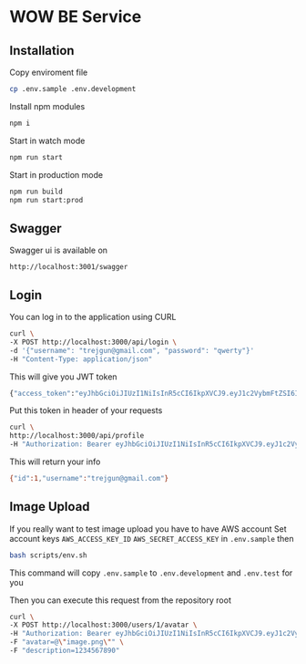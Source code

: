 # WOW BE Service

## Installation

Copy enviroment file

```bash
cp .env.sample .env.development
```

Install npm modules
```bash
npm i
```

Start in watch mode
```bash
npm run start
```

Start in production mode
```bash
npm run build
npm run start:prod
```

## Swagger

Swagger ui is available on

```
http://localhost:3001/swagger
```

## Login 

You can log in to the application using CURL

```bash
curl \
-X POST http://localhost:3000/api/login \
-d '{"username": "trejgun@gmail.com", "password": "qwerty"}' 
-H "Content-Type: application/json"
```

This will give you JWT token
```bash
{"access_token":"eyJhbGciOiJIUzI1NiIsInR5cCI6IkpXVCJ9.eyJ1c2VybmFtZSI6InRyZWpndW5AZ21haWwuY29tIiwic3ViIjoxLCJpYXQiOjE1NjU4NTgwMDUsImV4cCI6MTU2NTg1ODA2NX0.jqfDhj-sSHtOiT41eD0vBuj64lgBg87oGIyJ78c5gus"}
```

Put this token in header of your requests

```bash
curl \
http://localhost:3000/api/profile 
-H "Authorization: Bearer eyJhbGciOiJIUzI1NiIsInR5cCI6IkpXVCJ9.eyJ1c2VybmFtZSI6InRyZWpndW5AZ21haWwuY29tIiwic3ViIjoxLCJpYXQiOjE1NjU4NTgwMDUsImV4cCI6MTU2NTg1ODA2NX0.jqfDhj-sSHtOiT41eD0vBuj64lgBg87oGIyJ78c5gus"
```

This will return your info
```bash
{"id":1,"username":"trejgun@gmail.com"}
```

## Image Upload

If you really want to test image upload you have to have AWS account
Set account keys `AWS_ACCESS_KEY_ID` `AWS_SECRET_ACCESS_KEY` in `.env.sample` then

```bash
bash scripts/env.sh
```

This command will copy `.env.sample` to `.env.development` and `.env.test` for you

Then you can execute this request from the repository root

```bash
curl \
-X POST http://localhost:3000/users/1/avatar \
-H "Authorization: Bearer eyJhbGciOiJIUzI1NiIsInR5cCI6IkpXVCJ9.eyJ1c2VybmFtZSI6InRyZWpndW5AZ21haWwuY29tIiwic3ViIjoxLCJpYXQiOjE1NjU4NTgwMDUsImV4cCI6MTU2NTg1ODA2NX0.jqfDhj-sSHtOiT41eD0vBuj64lgBg87oGIyJ78c5gus" \
-F "avatar=@\"image.png\"" \
-F "description=1234567890" 
```
